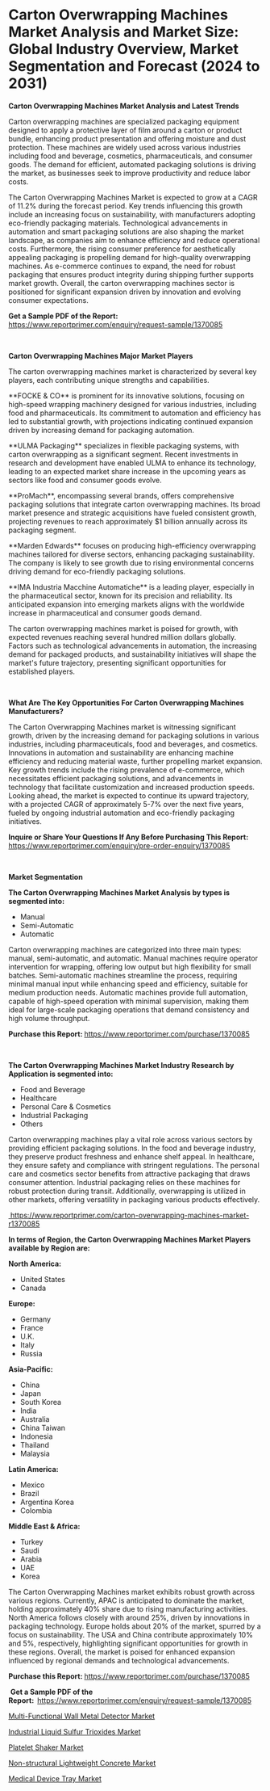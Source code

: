 <p><h1>Carton Overwrapping Machines Market Analysis and Market Size: Global Industry Overview, Market Segmentation and Forecast (2024 to 2031)</h1></p><p><strong>Carton Overwrapping Machines Market Analysis and Latest Trends</strong></p>
<p><p>Carton overwrapping machines are specialized packaging equipment designed to apply a protective layer of film around a carton or product bundle, enhancing product presentation and offering moisture and dust protection. These machines are widely used across various industries including food and beverage, cosmetics, pharmaceuticals, and consumer goods. The demand for efficient, automated packaging solutions is driving the market, as businesses seek to improve productivity and reduce labor costs.</p><p>The Carton Overwrapping Machines Market is expected to grow at a CAGR of 11.2% during the forecast period. Key trends influencing this growth include an increasing focus on sustainability, with manufacturers adopting eco-friendly packaging materials. Technological advancements in automation and smart packaging solutions are also shaping the market landscape, as companies aim to enhance efficiency and reduce operational costs. Furthermore, the rising consumer preference for aesthetically appealing packaging is propelling demand for high-quality overwrapping machines. As e-commerce continues to expand, the need for robust packaging that ensures product integrity during shipping further supports market growth. Overall, the carton overwrapping machines sector is positioned for significant expansion driven by innovation and evolving consumer expectations.</p></p>
<p><strong>Get a Sample PDF of the Report:&nbsp;</strong> <a href="https://www.reportprimer.com/enquiry/request-sample/1370085">https://www.reportprimer.com/enquiry/request-sample/1370085</a></p>
<p>&nbsp;</p>
<p><strong>Carton Overwrapping Machines Major Market Players</strong></p>
<p><p>The carton overwrapping machines market is characterized by several key players, each contributing unique strengths and capabilities.</p><p>**FOCKE & CO** is prominent for its innovative solutions, focusing on high-speed wrapping machinery designed for various industries, including food and pharmaceuticals. Its commitment to automation and efficiency has led to substantial growth, with projections indicating continued expansion driven by increasing demand for packaging automation.</p><p>**ULMA Packaging** specializes in flexible packaging systems, with carton overwrapping as a significant segment. Recent investments in research and development have enabled ULMA to enhance its technology, leading to an expected market share increase in the upcoming years as sectors like food and consumer goods evolve.</p><p>**ProMach**, encompassing several brands, offers comprehensive packaging solutions that integrate carton overwrapping machines. Its broad market presence and strategic acquisitions have fueled consistent growth, projecting revenues to reach approximately $1 billion annually across its packaging segment.</p><p>**Marden Edwards** focuses on producing high-efficiency overwrapping machines tailored for diverse sectors, enhancing packaging sustainability. The company is likely to see growth due to rising environmental concerns driving demand for eco-friendly packaging solutions.</p><p>**IMA Industria Macchine Automatiche** is a leading player, especially in the pharmaceutical sector, known for its precision and reliability. Its anticipated expansion into emerging markets aligns with the worldwide increase in pharmaceutical and consumer goods demand.</p><p>The carton overwrapping machines market is poised for growth, with expected revenues reaching several hundred million dollars globally. Factors such as technological advancements in automation, the increasing demand for packaged products, and sustainability initiatives will shape the market's future trajectory, presenting significant opportunities for established players.</p></p>
<p>&nbsp;</p>
<p><strong>What Are The Key Opportunities For Carton Overwrapping Machines Manufacturers?</strong></p>
<p><p>The Carton Overwrapping Machines market is witnessing significant growth, driven by the increasing demand for packaging solutions in various industries, including pharmaceuticals, food and beverages, and cosmetics. Innovations in automation and sustainability are enhancing machine efficiency and reducing material waste, further propelling market expansion. Key growth trends include the rising prevalence of e-commerce, which necessitates efficient packaging solutions, and advancements in technology that facilitate customization and increased production speeds. Looking ahead, the market is expected to continue its upward trajectory, with a projected CAGR of approximately 5-7% over the next five years, fueled by ongoing industrial automation and eco-friendly packaging initiatives.</p></p>
<p><strong>Inquire or Share Your Questions If Any Before Purchasing This Report:</strong> <a href="https://www.reportprimer.com/enquiry/pre-order-enquiry/1370085">https://www.reportprimer.com/enquiry/pre-order-enquiry/1370085</a></p>
<p>&nbsp;</p>
<p><strong>Market Segmentation</strong></p>
<p><strong>The Carton Overwrapping Machines Market Analysis by types is segmented into:</strong></p>
<p><ul><li>Manual</li><li>Semi-Automatic</li><li>Automatic</li></ul></p>
<p><p>Carton overwrapping machines are categorized into three main types: manual, semi-automatic, and automatic. Manual machines require operator intervention for wrapping, offering low output but high flexibility for small batches. Semi-automatic machines streamline the process, requiring minimal manual input while enhancing speed and efficiency, suitable for medium production needs. Automatic machines provide full automation, capable of high-speed operation with minimal supervision, making them ideal for large-scale packaging operations that demand consistency and high volume throughput.</p></p>
<p><strong>Purchase this Report:&nbsp;</strong><a href="https://www.reportprimer.com/purchase/1370085">https://www.reportprimer.com/purchase/1370085</a></p>
<p>&nbsp;</p>
<p><strong>The Carton Overwrapping Machines Market Industry Research by Application is segmented into:</strong></p>
<p><ul><li>Food and Beverage</li><li>Healthcare</li><li>Personal Care & Cosmetics</li><li>Industrial Packaging</li><li>Others</li></ul></p>
<p><p>Carton overwrapping machines play a vital role across various sectors by providing efficient packaging solutions. In the food and beverage industry, they preserve product freshness and enhance shelf appeal. In healthcare, they ensure safety and compliance with stringent regulations. The personal care and cosmetics sector benefits from attractive packaging that draws consumer attention. Industrial packaging relies on these machines for robust protection during transit. Additionally, overwrapping is utilized in other markets, offering versatility in packaging various products effectively.</p></p>
<p><a href="https://www.reportprimer.com/carton-overwrapping-machines-market-r1370085">&nbsp;https://www.reportprimer.com/carton-overwrapping-machines-market-r1370085</a></p>
<p><strong>In terms of Region, the Carton Overwrapping Machines Market Players available by Region are:</strong></p>
<p>
    <p> <strong> North America: </strong>
        <ul>
            <li>United States</li>
            <li>Canada</li>
        </ul>
        </p> 
    <p> <strong> Europe: </strong>
        <ul>
            <li>Germany</li>
            <li>France</li>
            <li>U.K.</li>
            <li>Italy</li>
            <li>Russia</li>
        </ul>
        </p> 
    <p> <strong> Asia-Pacific: </strong>
        <ul>
            <li>China</li>
            <li>Japan</li>
            <li>South Korea</li>
            <li>India</li>
            <li>Australia</li>
            <li>China Taiwan</li>
            <li>Indonesia</li>
            <li>Thailand</li>
            <li>Malaysia</li>
        </ul>
        </p> 
    <p> <strong> Latin America: </strong>
        <ul>
            <li>Mexico</li>
            <li>Brazil</li>
            <li>Argentina Korea</li>
            <li>Colombia</li>
        </ul>
        </p> 
    <p> <strong> Middle East & Africa: </strong>
        <ul>
            <li>Turkey</li>
            <li>Saudi</li>
            <li>Arabia</li>
            <li>UAE</li>
            <li>Korea</li>
        </ul>
    </p>
    </p>
<p><p>The Carton Overwrapping Machines market exhibits robust growth across various regions. Currently, APAC is anticipated to dominate the market, holding approximately 40% share due to rising manufacturing activities. North America follows closely with around 25%, driven by innovations in packaging technology. Europe holds about 20% of the market, spurred by a focus on sustainability. The USA and China contribute approximately 10% and 5%, respectively, highlighting significant opportunities for growth in these regions. Overall, the market is poised for enhanced expansion influenced by regional demands and technological advancements.</p></p>
<p><strong>Purchase this Report: </strong><a href="https://www.reportprimer.com/purchase/1370085">https://www.reportprimer.com/purchase/1370085</a></p>
<p>&nbsp;<strong>Get a Sample PDF of the Report:&nbsp;&nbsp;</strong><a href="https://www.reportprimer.com/enquiry/request-sample/1370085">https://www.reportprimer.com/enquiry/request-sample/1370085</a></p>
<p><strong></strong></p>
<p><p><a href="https://medium.com/@roula.ayoub-saad/multi-functional-wall-metal-detector-market-strategic-insights-product-evolution-and-market-e5c7a23af5ed">Multi-Functional Wall Metal Detector Market</a></p><p><a href="https://issuu.com/reportprime-2/docs/industrial-liquid-sulfur-trioxides-_7a11f81b8d7788">Industrial Liquid Sulfur Trioxides Market</a></p><p><a href="https://www.linkedin.com/pulse/emerging-opportunities-challenges-global-platelet-shaker-lyspc">Platelet Shaker Market</a></p><p><a href="https://issuu.com/reportprime-2/docs/non-structural-lightweight-concrete_7107f2b67bf750">Non-structural Lightweight Concrete Market</a></p><p><a href="https://www.linkedin.com/pulse/exploring-medical-device-tray-market-dynamics-revenue-etdpc">Medical Device Tray Market</a></p></p>